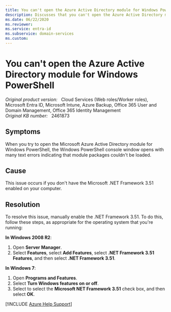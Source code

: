 ```yaml
---
title: You can't open the Azure Active Directory module for Windows PowerShell
description: Discusses that you can't open the Azure Active Directory module for Windows PowerShell because the .NET Framework 3.51 is not enabled on the computer. A resolution is provided to enable the .NET Framework 3.51.
ms.date: 06/22/2020
ms.reviewer: 
ms.service: entra-id
ms.subservice: domain-services
ms.custom:
---
```

# You can't open the Azure Active Directory module for Windows PowerShell

_Original product version:_ &nbsp; Cloud Services (Web roles/Worker roles), Microsoft Entra ID, Microsoft Intune, Azure Backup, Office 365 User and Domain Management, Office 365 Identity Management  
_Original KB number:_ &nbsp; 2461873

## Symptoms

When you try to open the Microsoft Azure Active Directory module for Windows PowerShell, the Windows PowerShell console window opens with many text errors indicating that module packages couldn't be loaded.

## Cause

This issue occurs if you don't have the Microsoft .NET Framework 3.51 enabled on your computer.

## Resolution

To resolve this issue, manually enable the .NET Framework 3.51. To do this, follow these steps, as appropriate for the operating system that you're running:

**In Windows 2008 R2**:

1. Open **Server Manager**.
2. Select **Features**, select **Add Features**, select **.NET Framework 3.51 Features**, and then select **.NET Framework 3.51**.

**In Windows 7**:

1. Open **Programs and Features**.
2. Select **Turn Windows features on or off**.
3. Select to select the **Microsoft NET Framework 3.51** check box, and then select **OK**.

[!INCLUDE [Azure Help Support](../../includes/azure-help-support.md)]
